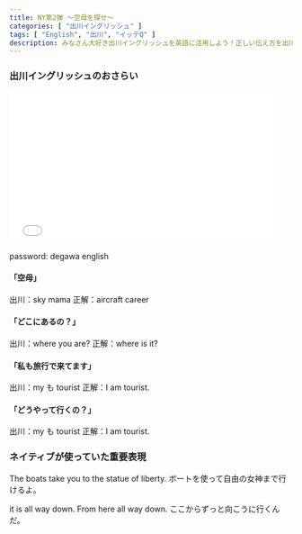 ```yaml
---
title: NY第2弾 〜空母を探せ〜
categories: [ "出川イングリッシュ" ]
tags: [ "English", "出川", "イッテQ" ]
description: みなさん大好き出川イングリッシュを英語に活用しよう！正しい伝え方を出川とともに学んでいきます。
---
```


### 出川イングリッシュのおさらい

<iframe frameborder="0" width="480" height="270" src="//www.dailymotion.com/embed/video/x6duax6?autoPlay=1" allowfullscreen="" allow="autoplay"></iframe>

password: degawa english

#### 「空母」
出川：sky mama
正解：aircraft career

#### 「どこにあるの？」
出川：where you are?
正解：where is it?

#### 「私も旅行で来てます」
出川：my も tourist
正解：I am tourist.

#### 「どうやって行くの？」
出川：my も tourist
正解：I am tourist.


### ネイティブが使っていた重要表現

The boats take you to the statue of liberty.
ボートを使って自由の女神まで行けるよ。

it is all way down. From here all way down.
ここからずっと向こうに行くんだ。


